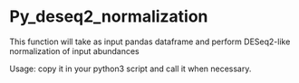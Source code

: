 # Py_deseq2_normalization
This function will take as input pandas dataframe and perform DESeq2-like normalization of input abundances

Usage: copy it in your python3 script and call it when necessary.

